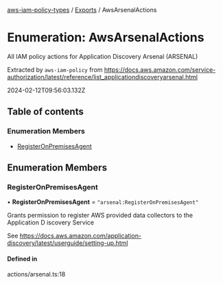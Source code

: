 [aws-iam-policy-types](../README.md) / [Exports](../modules.md) / AwsArsenalActions

# Enumeration: AwsArsenalActions

All IAM policy actions for Application Discovery Arsenal (ARSENAL)

Extracted by `aws-iam-policy` from
https://docs.aws.amazon.com/service-authorization/latest/reference/list_applicationdiscoveryarsenal.html

2024-02-12T09:56:03.132Z

## Table of contents

### Enumeration Members

- [RegisterOnPremisesAgent](AwsArsenalActions.md#registeronpremisesagent)

## Enumeration Members

### RegisterOnPremisesAgent

• **RegisterOnPremisesAgent** = ``"arsenal:RegisterOnPremisesAgent"``

Grants permission to register AWS provided data collectors to the Application D
iscovery Service

See https://docs.aws.amazon.com/application-discovery/latest/userguide/setting-up.html

#### Defined in

actions/arsenal.ts:18
